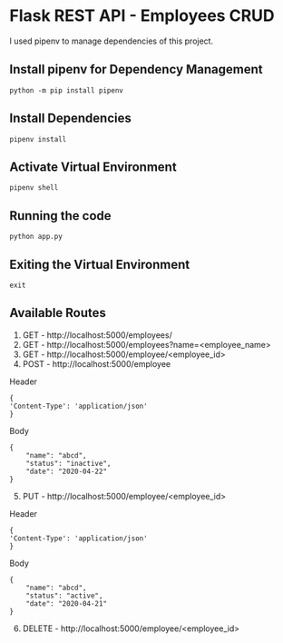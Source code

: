 # Flask REST API - Employees CRUD

I used pipenv to manage dependencies of this project.

## Install pipenv for Dependency Management
```
python -m pip install pipenv
```

## Install Dependencies
```
pipenv install
```

## Activate Virtual Environment
```
pipenv shell
```

## Running the code
```
python app.py
```

## Exiting the Virtual Environment
```
exit
```

## Available Routes
1) GET - http://localhost:5000/employees/
2) GET - http://localhost:5000/employees?name=<employee_name>
3) GET - http://localhost:5000/employee/<employee_id>
4) POST - http://localhost:5000/employee


Header
```
{
'Content-Type': 'application/json'
}
```
Body
```
{
	"name": "abcd", 
	"status": "inactive", 
	"date": "2020-04-22"
}
```
5) PUT - http://localhost:5000/employee/<employee_id>


Header
```
{
'Content-Type': 'application/json'
}
```
Body
```
{
	"name": "abcd", 
	"status": "active", 
	"date": "2020-04-21"
}
```
6) DELETE - http://localhost:5000/employee/<employee_id>
